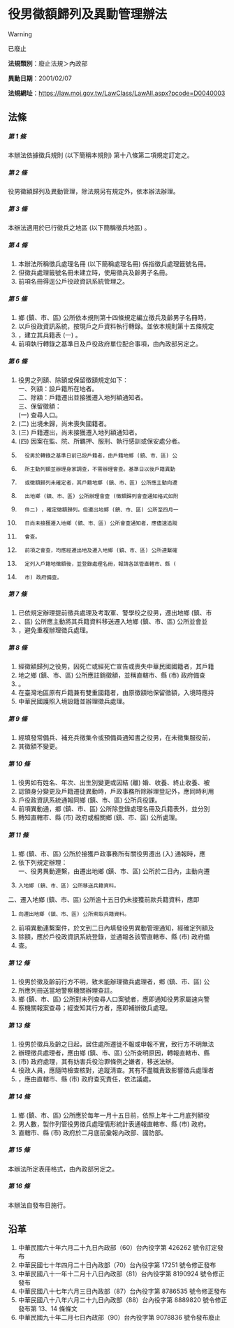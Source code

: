 # 役男徵額歸列及異動管理辦法


> [!WARNING]
> 已廢止


**法規類別**：廢止法規＞內政部

**異動日期**：2001/02/07  

**法規網址**：https://law.moj.gov.tw/LawClass/LawAll.aspx?pcode=D0040003



## 法條
##### 第 1 條
本辦法依據徵兵規則 (以下簡稱本規則) 第十八條第二項規定訂定之。

##### 第 2 條
役男徵額歸列及異動管理，除法規另有規定外，依本辦法辦理。

##### 第 3 條
本辦法適用於已行徵兵之地區 (以下簡稱徵兵地區) 。

##### 第 4 條
1. 本辦法所稱徵兵處理名冊 (以下簡稱處理名冊) 係指徵兵處理籤號名冊。
1. 但徵兵處理籤號名冊未建立時，使用徵兵及齡男子名冊。
1. 前項名冊得逕公戶役政資訊系統管理之。

##### 第 5 條
1. 鄉 (鎮、市、區) 公所依本規則第十四條規定編立徵兵及齡男子名冊時，
1. 以戶役政資訊系統，按現戶之戶資料執行轉錄。並依本規則第十五條規定
1. ，建立其兵籍表 (一) 。
1. 前項執行轉錄之基準日及戶役政府單位配合事項，由內政部另定之。

##### 第 6 條
1. 役男之列額、除額或保留徵額規定如下：  
一、列額：設戶籍所在地者。  
二、除額：戶籍遷出並接獲遷入地列額通知者。  
三、保留徵額：  
 (一) 查尋人口。
1.  (二) 出境未歸，尚未喪失國籍者。
1.  (三) 戶籍遷出，尚未接獲遷入地列額通知者。
1.  (四) 因案在監、院、所羈押、服刑、執行感訓或保安處分者。
1.       役男於轉錄之基準日前已設戶籍者，由戶籍地鄉 (鎮、市、區) 公
1.       所主動列額並辦理身家調查，不需辦理會查。基準日以後戶籍異動
1.       或徵額歸列未確定者，其戶籍地鄉 (鎮、市、區) 公所應主動向遷
1.       出地鄉 (鎮、市、區) 公所辦理會查 (徵額歸列會查通知格式如附
1.       件二) ，確定徵額歸列。但遷出地鄉 (鎮、市、區) 公所至四月一
1.       日尚未接獲遷入地鄉 (鎮、市、區) 公所會查通知者，應儘速追蹤
1.       會查。
1.       前項之會查，均應經遷出地及遷入地鄉 (鎮、市、區) 公所連繫確
1.       定列入戶籍地徵額後，並登錄處理名冊，報請各該管直轄市、縣 (
1.       市) 政府備查。

##### 第 7 條
1. 已依規定辦理提前徵兵處理及考取軍、警學校之役男，遷出地鄉 (鎮、市
1. 、區) 公所應主動將其兵籍資料移送遷入地鄉 (鎮、市、區) 公所並會並
1. ，避免重複辦理徵兵處理。

##### 第 8 條
1. 經徵額歸列之役男，因死亡或經死亡宣告或喪失中華民國國籍者，其戶籍
1. 地之鄉 (鎮、市、區) 公所應註銷徵額，並稱直轄市、縣 (市) 政府備查
1. 。
1. 在臺灣地區原有戶籍兼有雙重國籍者，由原徵額地保留徵額，入境時應持
1. 中華民國護照入境設籍並辦理徵兵處理。

##### 第 9 條
1. 經填發常備兵、補充兵徵集令或預備員通知書之役男，在未徵集服役前，
1. 其徵額不變更。

##### 第 10 條
1. 役男如有姓名、年次、出生別變更或因結 (離) 婚、收養、終止收養、被
1. 認領身分變更及戶籍遷徒異動時，戶政事務所除辦理登記外，應同時利用
1. 戶役政資訊系統通報同鄉 (鎮、市、區) 公所兵役課。
1. 前項異動通，鄉 (鎮、市、區) 公所除登錄處理名冊及兵籍表外，並分別
1. 轉知直轄市、縣 (市) 政府或相關鄉 (鎮、市、區) 公所處理。

##### 第 11 條
1. 鄉 (鎮、市、區) 公所於接獲戶政事務所有關役男遷出 (入) 通報時，應
1. 依下列規定辦理：  
一、役男異動連繫，由遷出地鄉 (鎮、市、區) 公所於二日內，主動向遷
1.     入地鄉 (鎮、市、區) 公所移送兵籍資料。  
二、遷入地鄉 (鎮、市、區) 公所逾十五日仍未接獲前款兵籍資料，應即
1.     向遷出地鄉 (鎮、市、區) 公所索取兵籍資料。
1. 前項異動連繫案件，於文到二日內填發役男異動管理通知，經確定列額及
1. 除額，應於戶役政資訊系統登錄，並通報各該管直轄市、縣 (市) 政府備
1. 查。

##### 第 12 條
1. 役男於徵及齡前行方不明，致未能辦理徵兵處理者，鄉 (鎮、市、區) 公
1. 所應列冊送當地警察機關辦理查註。
1. 鄉 (鎮、市、區) 公所對未列查尋人口案號者，應即通知役男家屬速向警
1. 察機關報案查尋；經查知其行方者，應即補辦徵兵處理。

##### 第 13 條
1. 役男於徵兵及齡之日起，居住處所遷徙不報或申報不實，致行方不明無法
1. 辦理徵兵處理者，應由鄉 (鎮、市、區) 公所查明原因，轉報直轄市、縣
1.  (市) 政府處理，其有妨害兵役治罪條例之嫌者，移送法辦。
1. 役政人員，應隨時檢查核對，追蹤清查。其有不盡職責致影響徵兵處理者
1. ，應由直轄市、縣 (市) 政府查究責任，依法議處。

##### 第 14 條
1. 鄉 (鎮、市、區) 公所應於每年一月十五日前，依照上年十二月底列額役
1. 男人數，製作列管役男徵兵處理情形統計表通報直轄市、縣 (市) 政府。
1. 直轄市、縣 (市) 政府於二月底前彙報內政部、國防部。

##### 第 15 條
本辦法所定表冊格式，由內政部另定之。

##### 第 16 條
本辦法自發布日施行。

## 沿革
1. 中華民國六十年六月二十九日內政部（60）台內役字第 426262 號令訂定發布
1. 中華民國七十年四月二十日內政部（70）台內役字第 17251  號令修正發布
1. 中華民國八十一年十二月十八日內政部（81）台內役字第 8190924  號令修正發布
1. 中華民國八十七年六月三日內政部（87）台內役字第 8786535  號令修正發布
1. 中華民國八十八年六月二十九日內政部（88）台內役字第 8889820  號令修正發布第 13、14 條條文
1. 中華民國九十年二月七日內政部（90）台內役字第 9078836  號令發布廢止
